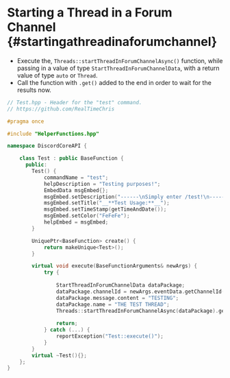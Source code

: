 Starting a Thread in a Forum Channel {#startingathreadinaforumchannel}
============
- Execute the, `Threads::startThreadInForumChannelAsync()` function, while passing in a value of type `StartThreadInForumChannelData`, with a return value of type `auto` or `Thread`.
- Call the function with `.get()` added to the end in order to wait for the results now.

```cpp
// Test.hpp - Header for the "test" command.
// https://github.com/RealTimeChris

#pragma once

#include "HelperFunctions.hpp"

namespace DiscordCoreAPI {

	class Test : public BaseFunction {
	  public:
		Test() {
			commandName = "test";
			helpDescription = "Testing purposes!";
			EmbedData msgEmbed{};
			msgEmbed.setDescription("------\nSimply enter /test!\n------");
			msgEmbed.setTitle("__**Test Usage:**__");
			msgEmbed.setTimeStamp(getTimeAndDate());
			msgEmbed.setColor("FeFeFe");
			helpEmbed = msgEmbed;
		}

		UniquePtr<BaseFunction> create() {
			return makeUnique<Test>();
		}

		virtual void execute(BaseFunctionArguments& newArgs) {
			try {
				
				StartThreadInForumChannelData dataPackage;
				dataPackage.channelId = newArgs.eventData.getChannelId();
				dataPackage.message.content = "TESTING";
				dataPackage.name = "THE TEST THREAD";
				Threads::startThreadInForumChannelAsync(dataPackage).get();
				
				return;
			} catch (...) {
				reportException("Test::execute()");
			}
		}
		virtual ~Test(){};
	};
}
```
